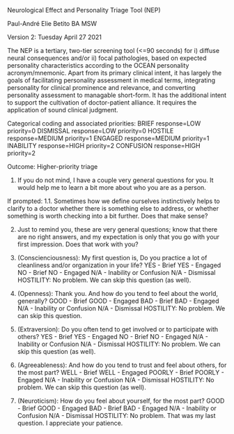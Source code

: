 Neurological Effect and Personality Triage Tool (NEP)

Paul-André Elie Betito BA MSW

Version 2: Tuesday April 27 2021

The NEP is a tertiary, two-tier screening tool (<=90 seconds) for i) diffuse neural consequences and/or ii) focal pathologies, based on expected personality characteristics according to the OCEAN personality acronym/mnemonic. Apart from its primary clinical intent, it has largely the goals of facilitating personality assessment in medical terms, integrating personality for clinical prominence and relevance, and converting personality assessment to managable short-form. It has the additional intent to support the cultivation of doctor-patient alliance. It requires the application of sound clinical judgment.

Categorical coding and associated priorities: 
BRIEF response=LOW priority=0
DISMISSAL response=LOW priority=0 
HOSTILE response=MEDIUM priority=1 
ENGAGED response=MEDIUM priority=1
INABILITY response=HIGH priority=2
CONFUSION response=HIGH priority=2

Outcome: 
Higher-priority triage 

1. If you do not mind, I have a couple very general questions for you. It would help me to learn a bit more about who you are as a person.

If prompted: 1.1. Sometimes how we define ourselves instinctively helps to clarify to a doctor whether there is something else to address, or whether something is worth checking into a bit further. Does that make sense?

2. Just to remind you, these are very general questions; know that there are no right answers, and my expectation is only that you go with your first impression. Does that work with you? 

3. (Conscienciousness): My first question is, Do you practice a lot of cleanliness and/or organization in your life?
	YES - Brief
	YES - Engaged
	NO - Brief
	NO - Engaged
	N/A - Inability or Confusion
	N/A - Dismissal
	HOSTILITY: No problem. We can skip this question (as well).
  
4. (Openness): Thank you. And how do you tend to feel about the world, generally?
	GOOD - Brief
	GOOD - Engaged
	BAD - Brief
	BAD - Engaged
	N/A - Inability or Confusion
	N/A - Dismissal
	HOSTILITY: No problem. We can skip this question.
  
5. (Extraversion): Do you often tend to get involved or to participate with others?
	YES - Brief
	YES - Engaged
	NO - Brief
	NO - Engaged
	N/A - Inability or Confusion
	N/A - Dismissal
	HOSTILITY: No problem. We can skip this question (as well).

6. (Agreeableness): And how do you tend to trust and feel about others, for the most part?
  WELL - Brief
  WELL - Engaged
	POORLY - Brief
	POORLY - Engaged
	N/A - Inability or Confusion
	N/A - Dismissal
	HOSTILITY: No problem. We can skip this question (as well).
  
7. (Neuroticism): How do you feel about yourself, for the most part?
	GOOD - Brief
	GOOD - Engaged
	BAD - Brief
	BAD - Engaged
	N/A - Inability or Confusion
	N/A - Dismissal
	HOSTILITY: No problem. That was my last question. I appreciate your patience.
